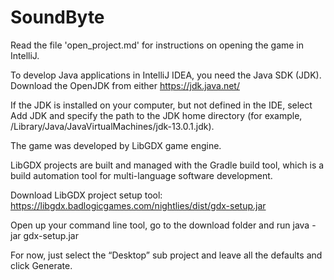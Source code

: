 # SoundByte

Read the file 'open_project.md' for instructions on opening the game in IntelliJ.

To develop Java applications in IntelliJ IDEA, you need the Java SDK (JDK). Download the OpenJDK from either https://jdk.java.net/

If the JDK is installed on your computer, but not defined in the IDE, select Add JDK and specify the path to the JDK home directory (for example, /Library/Java/JavaVirtualMachines/jdk-13.0.1.jdk).

The game was developed by LibGDX game engine.

LibGDX projects are built and managed with the Gradle build tool, which is a build automation tool for multi-language software development.

Download LibGDX project setup tool: https://libgdx.badlogicgames.com/nightlies/dist/gdx-setup.jar

Open up your command line tool, go to the download folder and run java -jar gdx-setup.jar

For now, just select the “Desktop” sub project and leave all the defaults and click Generate.


